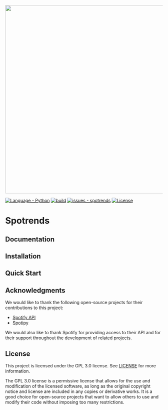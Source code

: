 <div align="center">
  <img width="600px" src="https://i.ibb.co/1T2TX8j/logo.png") />
</div>

[![Language - Python](https://img.shields.io/static/v1?label=Python&message=3.8&color=blue&logo=github)](https://github.com/mase-git/spotrends "Go to GitHub repo")
[![build](https://github.com/mase-git/spotrends/workflows/build/badge.svg)](https://github.com/mase-git/spotrends/actions?query=workflow:"build")
[![issues - spotrends](https://img.shields.io/github/issues/mase-git/spotrends)](https://github.com/mase-git/spotrends/issues)
[![License](https://img.shields.io/badge/License-GNU_3.0-blue)](#license)
# Spotrends

## Documentation
## Installation
## Quick Start


## Acknowledgments

We would like to thank the following open-source projects for their contributions to this project:

- [Spotify API](https://developer.spotify.com/documentation/web-api/)
- [Spotipy](https://github.com/spotipy-dev/spotipy)

We would also like to thank Spotify for providing access to their API and for their support throughout the development of related projects. 

## License

This project is licensed under the GPL 3.0 license. See [LICENSE](https://github.com/mase-git/spotrends/blob/main/LICENSE) for more information.

The GPL 3.0 license is a permissive license that allows for the use and modification of the licensed software, as long as the original copyright notice and license are included in any copies or derivative works. It is a good choice for open-source projects that want to allow others to use and modify their code without imposing too many restrictions.



